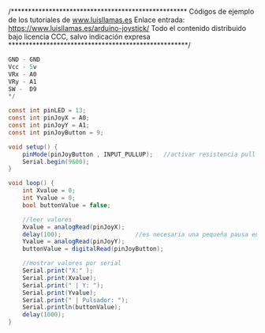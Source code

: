 /***************************************************
Códigos de ejemplo de los tutoriales de www.luisllamas.es
Enlace entrada: https://www.luisllamas.es/arduino-joystick/
Todo el contenido distribuido bajo licencia CCC, salvo indicación expresa
****************************************************/

```csharp
GND - GND
Vcc - 5v
VRx - A0
VRy - A1
SW -  D9
*/

const int pinLED = 13;
const int pinJoyX = A0;
const int pinJoyY = A1;
const int pinJoyButton = 9;

void setup() {
	pinMode(pinJoyButton , INPUT_PULLUP);	//activar resistencia pull up 
	Serial.begin(9600);
}

void loop() {
	int Xvalue = 0;
	int Yvalue = 0;
	bool buttonValue = false;

	//leer valores
	Xvalue = analogRead(pinJoyX);
	delay(100);  					//es necesaria una pequeña pausa entre lecturas analógicas
	Yvalue = analogRead(pinJoyY);
	buttonValue = digitalRead(pinJoyButton);

	//mostrar valores por serial
	Serial.print("X:" );
	Serial.print(Xvalue);
	Serial.print(" | Y: ");
	Serial.print(Yvalue);
	Serial.print(" | Pulsador: ");
	Serial.println(buttonValue);
	delay(1000);
}
```